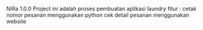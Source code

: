 NiRa 1.0.0
Project ini adalah proses pembuatan aplikasi laundry
fitur :
cetak nomor pesanan menggunakan python
cek detail pesanan menggunakan website
